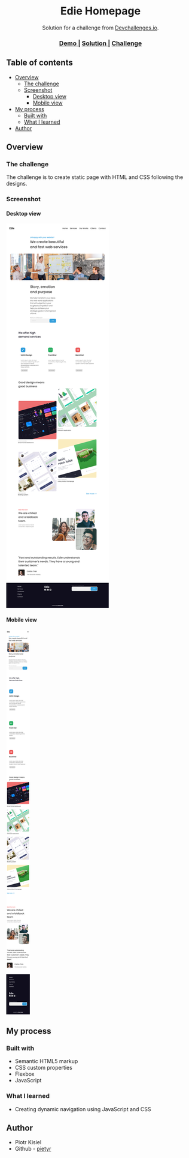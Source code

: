 <h1 align="center">Edie Homepage</h1>

<div align="center">
   Solution for a challenge from  <a href="http://devchallenges.io" target="_blank">Devchallenges.io</a>.
</div>

<div align="center">
  <h3>
    <a href="https://pietyr.github.io/edie-homepage/">
      Demo
    </a>
    <span> | </span>
    <a href="https://github.com/pietyr/edie-homepage">
      Solution
    </a>
    <span> | </span>
    <a href="https://devchallenges.io/challenges/xobQBuf8zWWmiYMIAZe0">
      Challenge
    </a>
  </h3>
</div>

<!-- TABLE OF CONTENTS -->

## Table of contents

-   [Overview](#overview)
    -   [The challenge](#the-challenge)
    -   [Screenshot](#screenshot)
        -   [Desktop view](#desktop-view)
        -   [Mobile view](#desktop-view)
-   [My process](#my-process)
    -   [Built with](#built-with)
    -   [What I learned](#what-i-learned)
-   [Author](#author)

<!-- OVERVIEW -->

## Overview

### The challenge

The challenge is to create static page with HTML and CSS following the designs.

### Screenshot

#### Desktop view

![](./img/screenshot-desktop.png)

#### Mobile view

![](./img/screenshot-mobile.png)

## My process

### Built with

-   Semantic HTML5 markup
-   CSS custom properties
-   Flexbox
-   JavaScript

### What I learned

-   Creating dynamic navigation using JavaScript and CSS

## Author

-   Piotr Kisiel
-   Github - [pietyr](https://github.com/pietyr)
